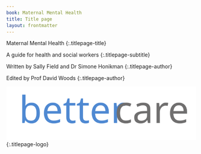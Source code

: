 ```yaml
---
book: Maternal Mental Health
title: Title page
layout: frontmatter
---
```


Maternal Mental Health
{:.titlepage-title}

A guide for health and social workers
{:.titlepage-subtitle}

Written by Sally Field and Dr Simone Honikman
{:.titlepage-author}

Edited by Prof David Woods
{:.titlepage-author}

![Bettercare logo](images/bettercare-logo.svg){:.titlepage-logo}
